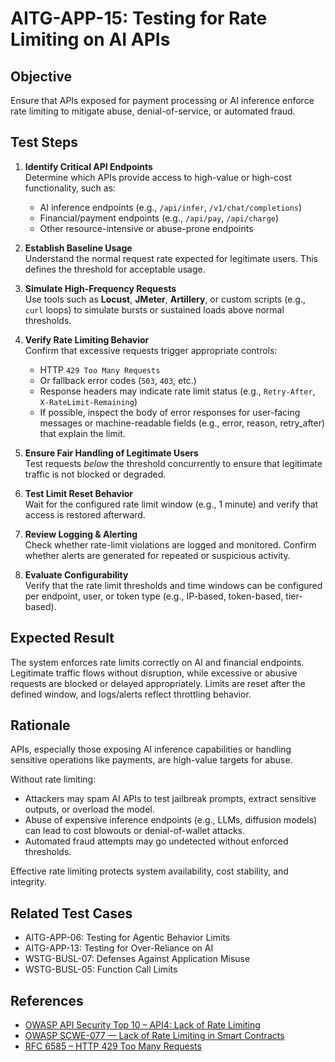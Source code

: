 # AITG-APP-15: Testing for Rate Limiting on AI APIs

## Objective

Ensure that APIs exposed for payment processing or AI inference enforce rate limiting to mitigate abuse, denial-of-service, or automated fraud.

## Test Steps

1. **Identify Critical API Endpoints**  
Determine which APIs provide access to high-value or high-cost functionality, such as:
   - AI inference endpoints (e.g., `/api/infer`, `/v1/chat/completions`)
   - Financial/payment endpoints (e.g., `/api/pay`, `/api/charge`)
   - Other resource-intensive or abuse-prone endpoints

2. **Establish Baseline Usage**  
Understand the normal request rate expected for legitimate users. This defines the threshold for acceptable usage.

3. **Simulate High-Frequency Requests**  
Use tools such as **Locust**, **JMeter**, **Artillery**, or custom scripts (e.g., `curl` loops) to simulate bursts or sustained loads above normal thresholds.

4. **Verify Rate Limiting Behavior**  
Confirm that excessive requests trigger appropriate controls:
   - HTTP `429 Too Many Requests`
   - Or fallback error codes (`503`, `403`, etc.)
   - Response headers may indicate rate limit status (e.g., `Retry-After`, `X-RateLimit-Remaining`)
   - If possible, inspect the body of error responses for user-facing messages or machine-readable fields (e.g., error, reason, retry_after) that explain the limit.

5. **Ensure Fair Handling of Legitimate Users**  
Test requests *below* the threshold concurrently to ensure that legitimate traffic is not blocked or degraded.

6. **Test Limit Reset Behavior**  
Wait for the configured rate limit window (e.g., 1 minute) and verify that access is restored afterward.

7. **Review Logging & Alerting**  
Check whether rate-limit violations are logged and monitored. Confirm whether alerts are generated for repeated or suspicious activity.

8. **Evaluate Configurability**  
Verify that the rate limit thresholds and time windows can be configured per endpoint, user, or token type (e.g., IP-based, token-based, tier-based).

## Expected Result

The system enforces rate limits correctly on AI and financial endpoints. Legitimate traffic flows without disruption, while excessive or abusive requests are blocked or delayed appropriately. Limits are reset after the defined window, and logs/alerts reflect throttling behavior.

## Rationale

APIs, especially those exposing AI inference capabilities or handling sensitive operations like payments, are high-value targets for abuse.

Without rate limiting:
- Attackers may spam AI APIs to test jailbreak prompts, extract sensitive outputs, or overload the model.
- Abuse of expensive inference endpoints (e.g., LLMs, diffusion models) can lead to cost blowouts or denial-of-wallet attacks.
- Automated fraud attempts may go undetected without enforced thresholds.

Effective rate limiting protects system availability, cost stability, and integrity.

## Related Test Cases

- AITG-APP-06: Testing for Agentic Behavior Limits  
- AITG-APP-13: Testing for Over-Reliance on AI  
- WSTG-BUSL-07: Defenses Against Application Misuse  
- WSTG-BUSL-05: Function Call Limits  

## References

- [OWASP API Security Top 10 – API4: Lack of Rate Limiting](https://owasp.org/www-project-api-security/)
- [OWASP SCWE-077 — Lack of Rate Limiting in Smart Contracts](https://owasp.org/www-project-smart-contract-security-verification-standard/)
- [RFC 6585 – HTTP 429 Too Many Requests](https://www.rfc-editor.org/rfc/rfc6585)
